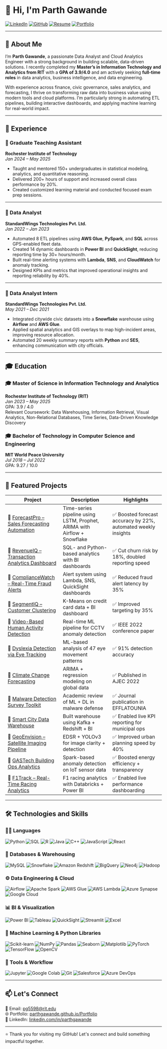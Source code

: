 # 👋 Hi, I'm Parth Gawande

[![LinkedIn](https://img.shields.io/badge/-LinkedIn-blue?style=flat-square&logo=linkedin&logoColor=white)](https://www.linkedin.com/in/parthgawande)
[![GitHub](https://img.shields.io/badge/-GitHub-333?style=flat-square&logo=github&logoColor=white)](https://github.com/parthgawande)
[![Resume](https://img.shields.io/badge/-Resume-red?style=flat-square&logo=adobeacrobatreader&logoColor=white)](https://github.com/parthgawande/parthgawande/raw/main/Resume.pdf)
[![Portfolio](https://img.shields.io/badge/-Portfolio-black?style=flat-square&logo=internetexplorer&logoColor=white)](https://parthgawande.github.io/Portfolio)

---

## 🎯 About Me

I’m **Parth Gawande**, a passionate Data Analyst and Cloud Analytics Engineer with a strong background in building scalable, data-driven solutions. I recently completed my **Master’s in Information Technology and Analytics from RIT** with a **GPA of 3.9/4.0** and am actively seeking **full-time roles** in data analytics, business intelligence, and data engineering.

With experience across finance, civic governance, sales analytics, and forecasting, I thrive on transforming raw data into business value using modern tools and cloud platforms. I’m particularly strong in automating ETL pipelines, building interactive dashboards, and applying machine learning for real-world impact.

---

## 💼 Experience

### 🏫 Graduate Teaching Assistant  
**Rochester Institute of Technology**  
*Jan 2024 – May 2025*  
- Taught and mentored 150+ undergraduates in statistical modeling, analytics, and quantitative reasoning.  
- Delivered 200+ hours of support and increased overall class performance by 20%.  
- Created customized learning material and conducted focused exam prep sessions.

---

### 🏢 Data Analyst  
**StandardWings Technologies Pvt. Ltd.**  
*Jan 2022 – Jan 2023*  
- Automated 8 ETL pipelines using **AWS Glue**, **PySpark**, and **SQL** across GPS-enabled fleet data.  
- Created 14 dynamic dashboards in **Power BI** and **QuickSight**, reducing reporting time by 30+ hours/month.  
- Built real-time alerting systems with **Lambda**, **SNS**, and **CloudWatch** for anomaly tracking.  
- Designed KPIs and metrics that improved operational insights and reporting reliability by 40%.

---

### 🧪 Data Analyst Intern  
**StandardWings Technologies Pvt. Ltd.**  
*May 2021 – Dec 2021*  
- Integrated citywide civic datasets into a **Snowflake** warehouse using **Airflow** and **AWS Glue**.  
- Applied spatial analytics and GIS overlays to map high-incident areas, improving resource allocation.  
- Automated 20 weekly summary reports with **Python** and **SES**, enhancing communication with city officials.  

---

## 🎓 Education

### 🎓 Master of Science in Information Technology and Analytics  
**Rochester Institute of Technology (RIT)**  
*Jan 2023 – May 2025*  
GPA: 3.9 / 4.0  
Relevant Coursework: Data Warehousing, Information Retrieval, Visual Analytics, Non-Relational Databases, Time Series, Data-Driven Knowledge Discovery

### 🎓 Bachelor of Technology in Computer Science and Engineering  
**MIT World Peace University**  
*Jul 2018 – Jul 2022*  
GPA: 9.27 / 10.0  

---

## 🚀 Featured Projects

| Project | Description | Highlights |
|--------|-------------|------------|
| 🔹 [ForecastPro – Sales Forecasting Automation](https://github.com/parthgawande/ForecastPro-Scalable-Sales-Forecasting-via-MLOps-) | Time-series pipeline using LSTM, Prophet, ARIMA with Airflow + Snowflake | ✅ Boosted forecast accuracy by 22%, automated weekly insights |
| 🔹 [RevenueIQ – Transaction Analytics Dashboard](https://github.com/parthgawande/CareAllocate-Healthcare-Resource-Allocation) | SQL- and Python-based analytics with BI dashboards | ✅ Cut churn risk by 18%, doubled reporting speed |
| 🔹 [ComplianceWatch – Real-Time Fraud Alerts](https://github.com/parthgawande/AcuMedica-Medical-Performance-Dashboard) | Alert system using Lambda, SNS, QuickSight dashboards | ✅ Reduced fraud alert latency by 35% |
| 🔹 [SegmentIQ – Customer Clustering](https://github.com/parthgawande/CareAllocate-Healthcare-Resource-Allocation) | K-Means on credit card data + BI dashboard | ✅ Improved targeting by 35% |
| 🔹 [Video-Based Human Activity Detection](https://github.com/parthgawande/Video-Based-Human-Activity-Detection) | Real-time ML pipeline for CCTV anomaly detection | ✅ IEEE 2022 conference paper |
| 🔹 [Dyslexia Detection via Eye Tracking](https://github.com/parthgawande/Detection-of-Dyslexia-based-on-eye-movements) | ML-based analysis of 47 eye movement patterns | ✅ 91% detection accuracy |
| 🔹 [Climate Change Forecasting](https://github.com/parthgawande/Climate-Change-Preliminary-analysis-and-prediction-using-global-temperature-data) | ARIMA + regression modeling on global data | ✅ Published in AJEC 2022 |
| 🔹 [Malware Detection Survey Toolkit](https://github.com/parthgawande/A-Survey-Paper-on-Malware-Detection-methods) | Academic review of ML + DL in malware defense | ✅ Journal publication in EFFLATOUNIA |
| 🔹 [Smart City Data Warehouse](https://github.com/parthgawande/Smart-City-Data-Warehouse) | Built warehouse using Kafka + Redshift + BI | ✅ Enabled live KPI reporting for municipal ops |
| 🔹 [GeoEnvision – Satellite Imaging Pipeline](https://github.com/parthgawande/GeoEnvision) | EDSR + YOLOv3 for image clarity + detection | ✅ Improved urban planning speed by 40% |
| 🔹 [GASTech Building Ops Analytics](https://github.com/parthgawande/GASTech-Building-Ops-Analytics) | Spark-based anomaly detection on IoT sensor data | ✅ Boosted energy efficiency + transparency |
| 🔹 [F1Track – Real-Time Racing Analytics](https://github.com/parthgawande/F1Track-Real-Time-Performance-Analytics-Using-Databricks-) | F1 racing analytics with Databricks + Power BI | ✅ Enabled live performance dashboarding |

---

## 🛠️ Technologies and Skills

### 👨‍💻 Languages  
![Python](https://img.shields.io/badge/Python-3776AB?style=for-the-badge&logo=python&logoColor=white) ![SQL](https://img.shields.io/badge/SQL-4479A1?style=for-the-badge&logo=postgresql&logoColor=white) ![R](https://img.shields.io/badge/R-276DC3?style=for-the-badge&logo=r&logoColor=white) ![Java](https://img.shields.io/badge/Java-ED8B00?style=for-the-badge&logo=java&logoColor=white) ![C++](https://img.shields.io/badge/C++-00599C?style=for-the-badge&logo=cplusplus&logoColor=white) ![JavaScript](https://img.shields.io/badge/JavaScript-F7DF1E?style=for-the-badge&logo=javascript&logoColor=black) ![React](https://img.shields.io/badge/React-61DAFB?style=for-the-badge&logo=react&logoColor=black)

### 💾 Databases & Warehousing  
![MySQL](https://img.shields.io/badge/MySQL-4479A1?style=for-the-badge&logo=mysql&logoColor=white) ![Snowflake](https://img.shields.io/badge/Snowflake-56B9EB?style=for-the-badge&logo=snowflake&logoColor=white) ![Amazon Redshift](https://img.shields.io/badge/Redshift-8C4FFF?style=for-the-badge&logo=amazon-redshift&logoColor=white) ![BigQuery](https://img.shields.io/badge/BigQuery-4285F4?style=for-the-badge&logo=googlecloud&logoColor=white) ![Neo4j](https://img.shields.io/badge/Neo4j-008CC1?style=for-the-badge&logo=neo4j&logoColor=white) ![Hadoop](https://img.shields.io/badge/Hadoop-66CCFF?style=for-the-badge&logo=apachehadoop&logoColor=black)

### ⚙️ Data Engineering & Cloud  
![Airflow](https://img.shields.io/badge/Airflow-017CEE?style=for-the-badge&logo=apacheairflow&logoColor=white) ![Apache Spark](https://img.shields.io/badge/Spark-E25A1C?style=for-the-badge&logo=apachespark&logoColor=white) ![AWS Glue](https://img.shields.io/badge/Glue-232F3E?style=for-the-badge&logo=amazonaws&logoColor=white) ![AWS Lambda](https://img.shields.io/badge/Lambda-FF9900?style=for-the-badge&logo=aws-lambda&logoColor=white) ![Azure Synapse](https://img.shields.io/badge/Synapse-0078D4?style=for-the-badge&logo=microsoft-azure&logoColor=white) ![Google Cloud](https://img.shields.io/badge/GCP-4285F4?style=for-the-badge&logo=googlecloud&logoColor=white)

### 📊 BI & Visualization  
![Power BI](https://img.shields.io/badge/PowerBI-F2C811?style=for-the-badge&logo=powerbi&logoColor=black) ![Tableau](https://img.shields.io/badge/Tableau-E97627?style=for-the-badge&logo=tableau&logoColor=white) ![QuickSight](https://img.shields.io/badge/QuickSight-232F3E?style=for-the-badge&logo=amazonaws&logoColor=white) ![Streamlit](https://img.shields.io/badge/Streamlit-FF4B4B?style=for-the-badge&logo=streamlit&logoColor=white) ![Excel](https://img.shields.io/badge/Excel-217346?style=for-the-badge&logo=microsoftexcel&logoColor=white)

### 🧠 Machine Learning & Python Libraries  
![Scikit-learn](https://img.shields.io/badge/Scikit_Learn-F7931E?style=for-the-badge&logo=scikit-learn&logoColor=white) ![NumPy](https://img.shields.io/badge/NumPy-013243?style=for-the-badge&logo=numpy&logoColor=white) ![Pandas](https://img.shields.io/badge/Pandas-150458?style=for-the-badge&logo=pandas&logoColor=white) ![Seaborn](https://img.shields.io/badge/Seaborn-2E78D7?style=for-the-badge&logo=seaborn&logoColor=white) ![Matplotlib](https://img.shields.io/badge/Matplotlib-000000?style=for-the-badge&logo=matplotlib&logoColor=white) ![PyTorch](https://img.shields.io/badge/PyTorch-EE4C2C?style=for-the-badge&logo=pytorch&logoColor=white) ![TensorFlow](https://img.shields.io/badge/TensorFlow-FF6F00?style=for-the-badge&logo=tensorflow&logoColor=white) ![OpenCV](https://img.shields.io/badge/OpenCV-5C3EE8?style=for-the-badge&logo=opencv&logoColor=white)

### 🔧 Tools & Workflow  
![Jupyter](https://img.shields.io/badge/Jupyter-F37626?style=for-the-badge&logo=jupyter&logoColor=white) ![Google Colab](https://img.shields.io/badge/Colab-F9AB00?style=for-the-badge&logo=googlecolab&logoColor=white) ![Git](https://img.shields.io/badge/Git-F05032?style=for-the-badge&logo=git&logoColor=white) ![Salesforce](https://img.shields.io/badge/Salesforce-00A1E0?style=for-the-badge&logo=salesforce&logoColor=white) ![Azure DevOps](https://img.shields.io/badge/Azure_DevOps-0078D7?style=for-the-badge&logo=azuredevops&logoColor=white)

---

## 📫 Let's Connect

📧 Email: [pg5598@rit.edu](mailto:pg5598@rit.edu)  
🌐 Portfolio: [parthgawande.github.io/Portfolio](https://parthgawande.github.io/Portfolio)  
💼 LinkedIn: [linkedin.com/in/parthgawande](https://www.linkedin.com/in/parthgawande)

---

⭐ Thank you for visiting my GitHub! Let's connect and build something impactful together.
